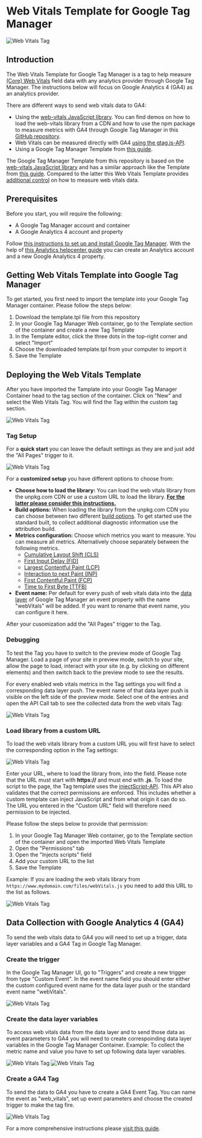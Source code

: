 # Web Vitals Template for Google Tag Manager

![Web Vitals Tag](docs/img/web-vitals-gtm-1.PNG)

## Introduction
The Web Vitals Template for Google Tag Manager is a tag to help measure [(Core) Web Vitals](https://web.dev/vitals/) field data with any analytics provider through Google Tag Manager. The instructions below will focus on Google Analytics 4 (GA4) as an analytics provider.

There are different ways to send web vitals data to GA4:

- Using the [web-vitals JavaScript library](https://github.com/GoogleChrome/web-vitals). You can find demos on how to load the web-vitals library from a CDN and how to use the npm package to measure metrics with GA4 through Google Tag Manager in this [GitHub repository](https://github.com/google-marketing-solutions/web-performance-lab/tree/main/workshop/web-vitals-lib).
- Web Vitals can be measured directly with GA4 [using the gtag.js-API](https://github.com/GoogleChrome/web-vitals#using-gtagjs-google-analytics-4).
- Using a Google Tag Manager Template from [this guide](https://www.simoahava.com/analytics/track-core-web-vitals-in-ga4-with-google-tag-manager/).

The Google Tag Manager Template from this repository is based on the [web-vitals JavaScript library](https://github.com/GoogleChrome/web-vitals) and has a similar approach like the Template from [this guide](https://www.simoahava.com/analytics/track-core-web-vitals-in-ga4-with-google-tag-manager/). Compared to the latter this Web Vitals Template provides [additional control](#tag-setup) on how to measure web vitals data.

## Prerequisites

Before you start, you will require the following:

-  A Google Tag Manager account and container
-  A Google Analytics 4 account and property

Follow [this instructions to set up and install Google Tag Manager](https://developers.google.com/tag-platform/tag-manager/web). With the help of [this Analytics helpcenter guide](https://support.google.com/analytics/answer/9304153) you can create an Analytics account and a new Google Analytics 4 property.

## Getting Web Vitals Template into Google Tag Manager

To get started, you first need to import the template into your Google Tag Manager container. Please follow the steps below:

1. Download the template.tpl file from this repository
2. In your Google Tag Manager Web container, go to the Template section of the container and create a new Tag Template
3. In the Template editor, click the three dots in the top-right corner and select "Import"
4. Choose the downloaded template.tpl from your computer to import it
5. Save the Template

## Deploying the Web Vitals Template

After you have imported the Tamplate into your Google Tag Manager Container head to the tag section of the container. Click on "New" and select the Web Vitals Tag. You will find the Tag within the custom tag section.

![Web Vitals Tag](docs/img/web-vitals-gtm-2.PNG)

### Tag Setup

For a **quick start** you can leave the default settings as they are and just add the "All Pages" trigger to it.

![Web Vitals Tag](docs/img/web-vitals-gtm-3.PNG)

For a **customized setup** you have different options to choose from:

- **Choose how to load the library:** You can load the web vitals library from the unpkg.com CDN or use a custom URL to load the library. **[For the latter please consider this instructions.](#load-library-from-a-custom-url)**
- **Build options:** When loading the library from the unpkg.com CDN you can choose between two different [build options](https://github.com/GoogleChrome/web-vitals#build-options). To get started use the standard built, to collect additional diagnostic information use the attribution build.
- **Metrics configuration:** Choose which metrics you want to measure. You can measure all metrics. Alternatively choose separately between the following metrics.
    + [Cumulative Layout Shift (CLS)](https://web.dev/cls/)
    + [First Input Delay (FID)](https://web.dev/fid/)
    + [Largest Contentful Paint (LCP)](https://web.dev/lcp/)
    + [Interaction to next Paint (INP)](https://web.dev/inp/)
    + [First Contentful Paint (FCP)](https://web.dev/fcp/)
    + [Time to First Byte (TTFB)](https://web.dev/ttfb/)
- **Event name:** Per default for every push of web vitals data into the [data layer](https://developers.google.com/tag-platform/tag-manager/datalayer) of Google Tag Manager an event property with the name "webVitals" will be added. If you want to rename that event name, you can configure it here.

After your cusomization add the "All Pages" trigger to the Tag.

### Debugging

To test the Tag you have to switch to the preview mode of Google Tag Manager. Load a page of your site in preview mode, switch to your site, allow the page to load, interact with your site (e.g. by clicking on different elements) and then switch back to the preview mode to see the results.

For every enabled web vitals metrics in the Tag settings you will find a corresponding data layer push. The event name of that data layer push is visible on the left side of the preview mode. Select one of the entries and open the API Call tab to see the collected data from the web vitals Tag:

![Web Vitals Tag](docs/img/web-vitals-gtm-4.PNG)

### Load library from a custom URL

To load the web vitals library from a custom URL you will first have to select the corresponding option in the Tag settings:

![Web Vitals Tag](docs/img/web-vitals-gtm-5.PNG)

Enter your URL, where to load the library from, into the field. Please note that the URL must start with **https://** and must end with **.js**. To load the script to the page, the Tag template uses the [injectScript-API](https://developers.google.com/tag-platform/tag-manager/templates/api#injectscript). This API also validates that the correct permissions are enforced. This includes whether a custom template can inject JavaScript and from what origin it can do so. The URL you entered in the "Custom URL" field will therefore need permission to be injected.

Please follow the steps below to provide that permission:

1. In your Google Tag Manager Web container, go to the Template section of the container and open the imported Web Vitals Template
2. Open the "Permissions" tab
3. Open the "Injects scripts" field
4. Add your custom URL to the list
5. Save the Template

Example: If you are loading the web vitals library from ``https://www.mydomain.com/files/webVitals.js`` you need to add this URL to the list as follows.

![Web Vitals Tag](docs/img/web-vitals-gtm-6.PNG)

## Data Collection with Google Analytics 4 (GA4)

To send the web vitals data to GA4 you will need to set up a trigger, data layer variables and a GA4 Tag in Google Tag Manager.

### Create the trigger

In the Google Tag Manager UI, go to "Triggers" and create a new trigger from type "Custom Event". In the event name field you should enter either the custom configured event name for the data layer push or the standard event name "webVitals".

![Web Vitals Tag](docs/img/web-vitals-gtm-7.PNG)

### Create the data layer variables

To access web vitals data from the data layer and to send those data as event parameters to GA4 you will need to create correspoinding data layer variables in the Google Tag Manager Container. Example: To collect the metric name and value you have to set up following data layer variables.

![Web Vitals Tag](docs/img/web-vitals-gtm-8.PNG)
![Web Vitals Tag](docs/img/web-vitals-gtm-9.PNG)

### Create a GA4 Tag

To send the data to GA4 you have to create a GA4 Event Tag. You can name the event as "web_vitals", set up event parameters and choose the created trigger to make the tag fire.

![Web Vitals Tag](docs/img/web-vitals-gtm-10.PNG)

For a more comprehensive instructions please [visit this guide](https://www.simoahava.com/analytics/track-core-web-vitals-in-ga4-with-google-tag-manager/#create-the-google-tag-manager-trigger-and-variables).

